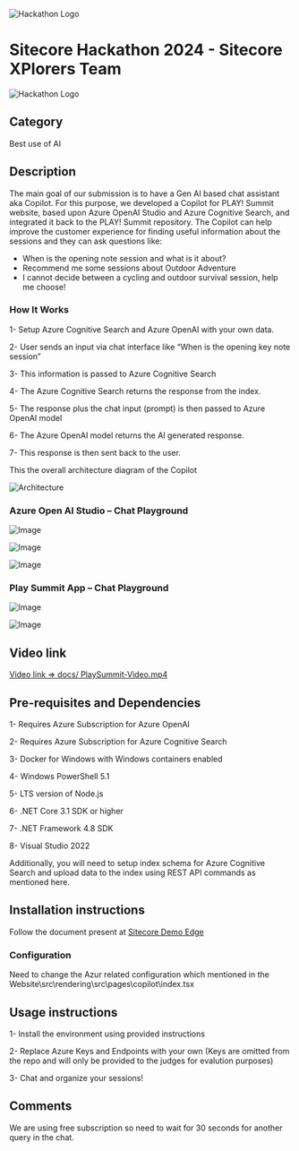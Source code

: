 
![Hackathon Logo](docs/images/Sitecore-hackathon-XPlorers-Sitecore-Naveed-Sitecore-Amit-1.png?raw=true "Hackathon Logo")
# Sitecore Hackathon 2024 - Sitecore XPlorers Team
![Hackathon Logo](docs/images/Sitecore-hackathon-XPlorers-Sitecore-Naveed-Sitecore-Amit.png)


## Category
Best use of AI

## Description
The main goal of our submission is to have a Gen AI based chat assistant aka Copilot. For this purpose, we developed a Copilot for PLAY! Summit website, based upon Azure OpenAI Studio and Azure Cognitive Search, and integrated it back to the PLAY! Summit repository. The Copilot can help improve the customer experience for finding useful information about the sessions and they can ask questions like: 

  - When is the opening note session and what is it about?
  - Recommend me some sessions about Outdoor Adventure
  - I cannot decide between a cycling and outdoor survival session, help me choose!

### How It Works
1-	Setup Azure Cognitive Search and Azure OpenAI with your own data.

2-	User sends an input via chat interface like “When is the opening key note session”

3-	This information is passed to Azure Cognitive Search 

4-	The Azure Cognitive Search returns the response from the index.

5-	The response plus the chat input (prompt) is then passed to Azure OpenAI model 

6-	The Azure OpenAI model returns the AI generated response.

7-	This response is then sent back to the user.

This the overall architecture diagram of the Copilot

![Architecture](docs/images/Architecture-Diagram.png?raw=true "Architecture Logo")

### Azure Open AI Studio – Chat Playground

![Image](docs/images/image-1.png?raw=true "Architecture Logo")

![Image](docs/images/image-2.png?raw=true "Architecture Logo")

![Image](docs/images/image-3.png?raw=true "Architecture Logo")

### Play Summit App – Chat Playground

![Image](docs/images/image-5.png?raw=true "Architecture Logo")

![Image](docs/images/image-4.png?raw=true "Architecture Logo")

## Video link
[Video link => docs/ PlaySummit-Video.mp4](docs/PlaySummit-Video.mp4)


## Pre-requisites and Dependencies

1- Requires Azure Subscription for Azure OpenAI

2- Requires Azure Subscription for Azure Cognitive Search

3- Docker for Windows with Windows containers enabled

4- Windows PowerShell 5.1

5- LTS version of Node.js

6- .NET Core 3.1 SDK or higher

7- .NET Framework 4.8 SDK

8- Visual Studio 2022

Additionally, you will need to setup index schema for Azure Cognitive Search and upload data to the index using REST API commands as mentioned here.


## Installation instructions
Follow the document present at [Sitecore Demo Edge](https://github.com/Sitecore/Sitecore.Demo.Edge/tree/main) 


### Configuration
Need to change the Azur related configuration which mentioned in the Website\src\rendering\src\pages\copilot\index.tsx


## Usage instructions
1- Install the environment using provided instructions

2- Replace Azure Keys and Endpoints with your own (Keys are omitted from the repo and will only be provided to the judges for evalution purposes)

3- Chat and organize your sessions!



## Comments
We are using free subscription so need to wait for 30 seconds for another query in the chat.
